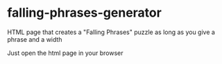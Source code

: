 # falling-phrases-generator
HTML page that creates a "Falling Phrases" puzzle as long as you give a phrase and a width

Just open the html page in your browser
